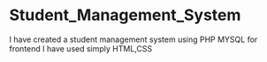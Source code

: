 # Student_Management_System
I have created a student management system using PHP MYSQL for frontend I have used simply HTML,CSS 
